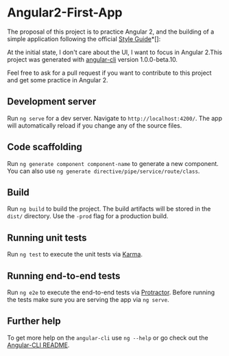 # Angular2-First-App

The proposal of this project is to practice Angular 2, and the building of a simple application following the official [Style Guide](https://angular.io/docs/ts/latest/guide/style-guide.html)*[]: 

At the initial state, I don't care about the UI, I want to focus in Angular 2.This project was generated with [angular-cli](https://github.com/angular/angular-cli) version 1.0.0-beta.10.

Feel free to ask for a pull request if you want to contribute to this project and get some practice in Angular 2.

## Development server
Run `ng serve` for a dev server. Navigate to `http://localhost:4200/`. The app will automatically reload if you change any of the source files.

## Code scaffolding

Run `ng generate component component-name` to generate a new component. You can also use `ng generate directive/pipe/service/route/class`.

## Build

Run `ng build` to build the project. The build artifacts will be stored in the `dist/` directory. Use the `-prod` flag for a production build.

## Running unit tests

Run `ng test` to execute the unit tests via [Karma](https://karma-runner.github.io).

## Running end-to-end tests

Run `ng e2e` to execute the end-to-end tests via [Protractor](http://www.protractortest.org/). 
Before running the tests make sure you are serving the app via `ng serve`.

## Further help

To get more help on the `angular-cli` use `ng --help` or go check out the [Angular-CLI README](https://github.com/angular/angular-cli/blob/master/README.md).
